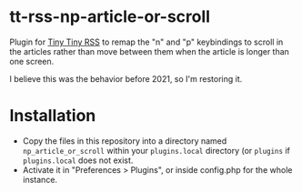 # tt-rss-np-article-or-scroll

Plugin for [Tiny Tiny RSS](https://tt-rss.org) to remap the "n" and "p"
keybindings to scroll in the articles rather than move between them when the
article is longer than one screen.

I believe this was the behavior before 2021, so I'm restoring it.

# Installation

- Copy the files in this repository into a directory named
  `np_article_or_scroll` within your `plugins.local` directory (or `plugins` if
  `plugins.local` does not exist.
- Activate it in "Preferences > Plugins", or inside config.php for the whole
  instance.

